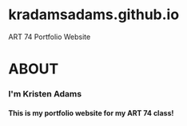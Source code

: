 # kradamsadams.github.io
ART 74 Portfolio Website
# **ABOUT**
### I'm Kristen Adams
#### This is my portfolio website for my ART 74 class!

